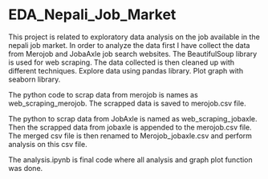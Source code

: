 # EDA_Nepali_Job_Market

This project is related to exploratory data analysis on the job available in the nepali job market.
In order to analyze the data first I have collect the data from Merojob and JobaAxle job search websites.
The BeautifulSoup library is used for web scraping.
The data collected is then cleaned up with different techniques. 
Explore data using pandas library.
Plot graph with seaborn library.

The python code to scrap data from merojob is names as web_scraping_merojob. The scrapped data is saved to merojob.csv file.

The python to scrap data from JobAxle is named as web_scraping_jobaxle. Then the scrapped data from jobaxle is appended to the merojob.csv file. The merged csv file is then renamed to Merojob_jobaxle.csv and perform analysis on this csv file.

The analysis.ipynb is final code where all analysis and graph plot function was done.

